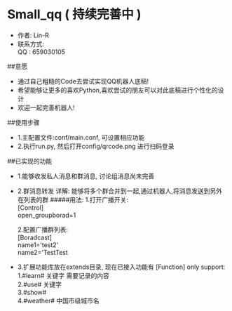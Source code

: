 # Small_qq ( 持续完善中 )
* 作者: Lin-R
* 联系方式:  
	 QQ : 659030105

##意愿
* 通过自己粗糙的Code去尝试实现QQ机器人底稿!
* 希望能够让更多的喜欢Python,喜欢尝试的朋友可以对此底稿进行个性化的设计
* 欢迎一起完善机器人! 

##使用步骤
* 1.主配置文件:conf/main.conf, 可设置相应功能
* 2.执行run.py, 然后打开config/qrcode.png 进行扫码登录

##已实现的功能
* 1.能够收发私人消息和群消息, 讨论组消息尚未完善
* 2.群消息转发
  详解: 能够将多个群合并到一起,通过机器人,将消息发送到另外在列表的群
  #####用法:
  1.打开广播开关:  
		  [Control]  
		  open_groupborad=1  
  
  2.配置广播群列表:  
		  [Boradcast]  
		  name1='test2'  
		  name2='TestTest

* 3.扩展功能库放在extends目录, 现在已接入功能有
  [Function] only support:  
  1.#learn# 关键字 需要记录的内容  
  2.#use# 关键字  
  3.#show#   
  4.#weather# 中国市级城市名  




